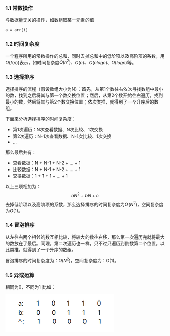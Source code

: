 ### 1.1 常数操作
与数据量无关的操作，如数组取某一元素的值
```
a = arr[i]
```

### 1.2 时间复杂度
一个程序所用的常数操作的总和，同时去掉总和中的低阶项以及高阶项的系数，用$O(f(n))$表示，如时间复杂度$O(n^2)$、$O(n)$、$O(nlogn)$、$O(logn)$等。

### 1.3 选择排序
选择排序的流程（假设数组大小为N）：首先，从第1个数往右依次寻找数组中最小的数，找到之后将其与第一个数交换位置；然后，从第2个数开始往右遍历，找到最小的数，然后将其与第2个数交换位置；依次类推，就得到了一个升序后的数组。

下面来分析选择排序的时间复杂度：

* 第1次遍历：N次查看数据、N次比较、1次交换
* 第2次遍历：N-1次查看数据、N-1次比较、1次交换
* ...

那么最后共有：
* 查看数据：N + N-1 + N-2 + ... + 1
* 比较数据：N + N-1 + N-2 + ... + 1
* 交换数据：1 + 1   + 1   + ... + 1

以上三项相加为：$$aN^2 + bN + c$$
去掉低阶项以及高阶项的系数，那么选择排序的时间复杂度为$O(N^2)$，空间复杂度为$O(1)$。

### 1.4 冒泡排序
从左往右两个相邻的数互相比较，将较大的数往右移，那么第一次遍历完就将最大的数放在了最后。同理，第二次遍历也一样，只不过只遍历到倒数第二个位置。以此类推，就得到了一个升序的数组。

冒泡排序的时间复杂度为：$O(N^2)$，空间复杂度为：O(1)。

### 1.5 异或运算
相同为0，不同为1
比如：

![异或运算](Ch1.认识复杂度和简单排序算法\images\异或运算.png)